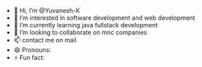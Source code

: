 - 👋 Hi, I’m @Yuvanesh-K
- 👀 I’m interested in software development and web development
- 🌱 I’m currently learning java fullstack development
- 💞️ I’m looking to collaborate on mnc companies
- 📫 contact me on mail
- 😄 Pronouns: 
- ⚡ Fun fact: 

<!---
Yuvanesh-K/Yuvanesh-K is a ✨ special ✨ repository because its `README.md` (this file) appears on your GitHub profile.
You can click the Preview link to take a look at your changes.
--->
